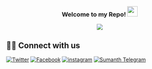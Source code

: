 <h3 align="center">
  Welcome to my Repo!
  <img src="https://media.giphy.com/media/hvRJCLFzcasrR4ia7z/giphy.gif" width="28">
</h3>

<!-- Typing SVG (WIP by DenverCoder1) - repo coming soon! -->
<p align="center">
  <img src="https://readme-typing-svg.herokuapp.com/?lines=Hiii%20I'm%20Sumanth+;Pursuing+Engineering+in+MVJCE+;&center=true&width=400&height=50">
</p>



## 🙋‍♂️ Connect with us

<!-- Badges template - https://github.com/badges/shields -->
<p align="center">
  
  <a href="https://twitter.com/Suman_s_a_m"><img alt="Twitter" title="Twitter" src="https://img.shields.io/badge/-Twitter-1DA1F2?style=for-the-badge&logo=twitter&logoColor=white"/></a>
  <a href="https://www.facebook.com/sumanth.sumu.3154"><img alt="Facebook" title="Skill Disk Facebook Page" src="https://img.shields.io/badge/-facebook-3835D3?style=for-the-badge&logo=facebook&logoColor=white"/></a>
  <a href="https://www.instagram.com/suman_s_a_m/"><img alt="instagram" title="Free gifts for you" src="https://img.shields.io/badge/-Instagram-dd2a7b?style=for-the-badge&logo=instagram&logoColor=white"/></a>
  <a href="https://t.me/Suman_s_a_m"><img alt="Sumanth Telegram" title="Telegram Channel" src="https://img.shields.io/badge/-Telegram-0000ff.svg?style=for-the-badge&logo=telegram&logoColor=white"/></a>
</p>
